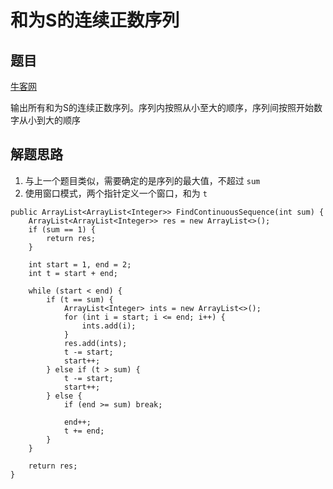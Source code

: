 # 和为S的连续正数序列

## 题目

[牛客网](https://www.nowcoder.com/practice/c451a3fd84b64cb19485dad758a55ebe?tpId=13&tqId=11194&tPage=2&rp=2&ru=%2Fta%2Fcoding-interviews&qru=%2Fta%2Fcoding-interviews%2Fquestion-ranking)

输出所有和为S的连续正数序列。序列内按照从小至大的顺序，序列间按照开始数字从小到大的顺序

## 解题思路

  1. 与上一个题目类似，需要确定的是序列的最大值，不超过 `sum`
  2. 使用窗口模式，两个指针定义一个窗口，和为 `t`

```
public ArrayList<ArrayList<Integer>> FindContinuousSequence(int sum) {
    ArrayList<ArrayList<Integer>> res = new ArrayList<>();
    if (sum == 1) {
        return res;
    }

    int start = 1, end = 2;
    int t = start + end;

    while (start < end) {
        if (t == sum) {
            ArrayList<Integer> ints = new ArrayList<>();
            for (int i = start; i <= end; i++) {
                ints.add(i);
            }
            res.add(ints);
            t -= start;
            start++;
        } else if (t > sum) {
            t -= start;
            start++;
        } else {
            if (end >= sum) break;

            end++;
            t += end;
        }
    }

    return res;
}
```
